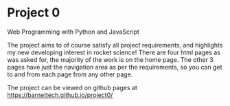 # Project 0

Web Programming with Python and JavaScript

The project aims to of course satisfy all project requirements, and highlights my new developing interest in rocket science!
There are four html pages as was asked for, the majority of the work is on the home page.  The other 3 pages
have just the navigation area as per the requirements, so you can get to and from each page from any other page.

The project can be viewed on github pages at https://barnettech.github.io/project0/